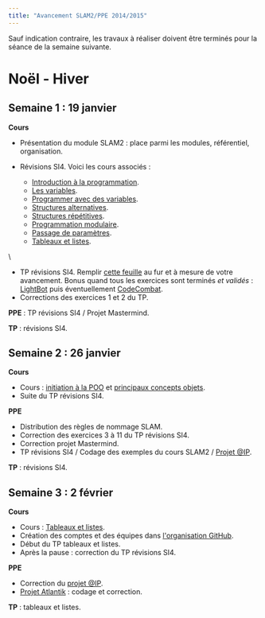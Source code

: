 ```yaml
---
title: "Avancement SLAM2/PPE 2014/2015"
---
```


Sauf indication contraire, les travaux à réaliser doivent être terminés pour la séance de la semaine suivante.

# Noël - Hiver

## Semaine 1 : 19 janvier

**Cours**

* Présentation du module SLAM2 : place parmi les modules, référentiel, organisation.
* Révisions SI4. Voici les cours associés :

    * [Introduction à la programmation](/cours/introduction-programmation/).
    * [Les variables](/cours/variables/).
    * [Programmer avec des variables](/cours/programmer-variables/).
    * [Structures alternatives](/cours/structures-alternatives/).
    * [Structures répétitives](/cours/structures-repetitives/).
    * [Programmation modulaire](/cours/programmation-modulaire/).
    * [Passage de paramètres](/cours/passage-parametres/).
    * [Tableaux et listes](/cours/tableaux-listes/).

\

* TP révisions SI4. Remplir [cette feuille](https://docs.google.com/spreadsheets/d/1GlhptsEPKeWuXo21WTfiUeZWz4_tA9uYfoc8nxRBy_4/edit?usp=sharing) au fur et à mesure de votre avancement. Bonus quand tous les exercices sont terminés *et validés* : [LightBot](http://lightbot.com/hocflash.html) puis éventuellement [CodeCombat](https://codecombat.com/).
* Corrections des exercices 1 et 2 du TP.

**PPE** : TP révisions SI4 / Projet Mastermind.

**TP** : révisions SI4.

## Semaine 2 : 26 janvier

**Cours**

* Cours : [initiation à la POO](http://bpesquet.gitbooks.io/programmation-orientee-objet-csharp/content/chapters/01-initiation-poo.html) et [principaux concepts objets](http://bpesquet.gitbooks.io/programmation-orientee-objet-csharp/content/chapters/02-principaux-concepts-objets.html).
* Suite du TP révisions SI4.

**PPE**

* Distribution des règles de nommage SLAM.
* Correction des exercices 3 à 11 du TP révisions SI4.
* Correction projet Mastermind.
* TP révisions SI4 / Codage des exemples du cours SLAM2 / [Projet @IP](/activite/projet-adresse-ip).

**TP** : révisions SI4.

## Semaine 3 : 2 février

**Cours**

* Cours : [Tableaux et listes](/cours/tableaux-listes/).
* Création des comptes et des équipes dans [l'organisation GitHub](https://github.com/lmdsio-slam2).
* Début du TP tableaux et listes.
* Après la pause : correction du TP révisions SI4.

**PPE**

* Correction du [projet @IP](/activite/projet-adresse-ip).
* [Projet Atlantik](/activite/projet-atlantik) : codage et correction.

**TP** : tableaux et listes.
